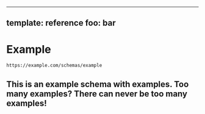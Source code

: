 
---
template: reference
foo: bar
---

# Example
```
https://example.com/schemas/example
```
This is an example schema with examples. Too many examples? There can never be too many examples!
---